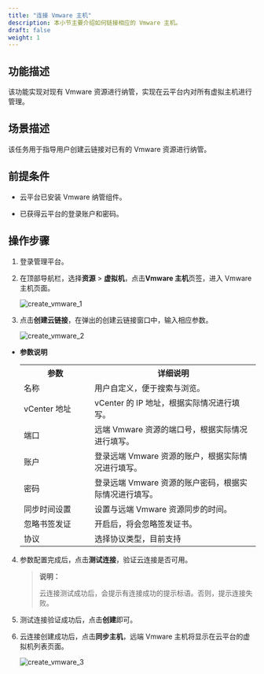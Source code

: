 ```yaml
---
title: "连接 Vmware 主机"
description: 本小节主要介绍如何链接相应的 Vmware 主机。
draft: false
weight: 1
---
```


## 功能描述

该功能实现对现有 Vmware 资源进行纳管，实现在云平台内对所有虚拟主机进行管理。


## 场景描述

该任务用于指导用户创建云链接对已有的 Vmware 资源进行纳管。

## 前提条件

- 云平台已安装 Vmware 纳管组件。

- 已获得云平台的登录账户和密码。


## 操作步骤

1. 登录管理平台。

2. 在顶部导航栏，选择**资源** > **虚拟机**，点击**Vmware 主机**页签，进入 Vmware 主机页面。

   ![create_vmware_1](../../../_images/create_vmware_1.png)

3. 点击**创建云链接**，在弹出的创建云链接窗口中，输入相应参数。

   ![create_vmware_2](../../../_images/create_vmware_2.png)

- **参数说明**
   
   <table>
   <tr>
   <th style="width:30%">参数</th>
   <th style="width:70%">详细说明</th>
   </tr>
   <tr>
    <td> 名称</td>
    <td> 用户自定义，便于搜索与浏览。</td>
   </tr>
   <tr>
    <td> vCenter 地址</td>
    <td> vCenter 的 IP 地址，根据实际情况进行填写。</td>
   </tr>
   <tr>
    <td> 端口</td>
    <td> 远端 Vmware 资源的端口号，根据实际情况进行填写。</td>
   </tr>
   <tr>
    <td> 账户</td>
    <td> 登录远端 Vmware 资源的账户，根据实际情况进行填写。</td>
   </tr>
   <tr>
    <td> 密码</td>
    <td> 登录远端 Vmware 资源的账户密码，根据实际情况进行填写。</td>
   </tr>
   <tr>
    <td> 同步时间设置</td>
    <td> 设置与远端 Vmware 资源同步的时间。</td>
   </tr>
   <tr>
    <td> 忽略书签发证</td>
    <td> 开启后，将会忽略签发证书。</td>
   </tr>
   <tr>
    <td> 协议</td>
    <td> 选择协议类型，目前支持</td>
   </tr>
   </table>

4. 参数配置完成后，点击**测试连接**，验证云连接是否可用。

   > **说明：**
   >
   > 云连接测试成功后，会提示有连接成功的提示标语。否则，提示连接失败。
   
   
5. 测试连接验证成功后，点击**创建**即可。

6. 云连接创建成功后，点击**同步主机**，远端 Vmware 主机将显示在云平台的虚拟机列表页面。

   ![create_vmware_3](../../../_images/create_vmware_3.png)

   
